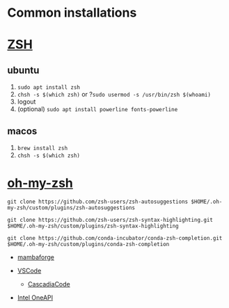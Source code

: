 Common installations
====================

# [ZSH](https://github.com/ohmyzsh/ohmyzsh/wiki/Installing-ZSH)
## ubuntu
1. `sudo apt install zsh`
2. `chsh -s $(which zsh)` or ?`sudo usermod -s /usr/bin/zsh $(whoami)`
3. logout
4. (optional) `sudo apt install powerline fonts-powerline`

## macos
1. `brew install zsh`
2. `chsh -s $(which zsh)`

# [oh-my-zsh](https://github.com/ohmyzsh/ohmyzsh#basic-installation)
```
git clone https://github.com/zsh-users/zsh-autosuggestions $HOME/.oh-my-zsh/custom/plugins/zsh-autosuggestions
```

```
git clone https://github.com/zsh-users/zsh-syntax-highlighting.git $HOME/.oh-my-zsh/custom/plugins/zsh-syntax-highlighting
```

```
git clone https://github.com/conda-incubator/conda-zsh-completion.git $HOME/.oh-my-zsh/custom/plugins/conda-zsh-completion
```


* [mambaforge](https://github.com/conda-forge/miniforge#mambaforge)
* [VSCode](https://code.visualstudio.com)
    * [CascadiaCode](https://github.com/microsoft/cascadia-code)

* [Intel OneAPI](https://software.intel.com/content/www/us/en/develop/tools/oneapi/all-toolkits.html)
